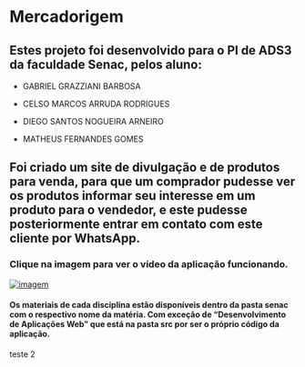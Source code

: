 # Mercadorigem

## Estes projeto foi desenvolvido para o PI de ADS3 da faculdade Senac, pelos aluno:

  * GABRIEL GRAZZIANI BARBOSA
  
  * CELSO MARCOS ARRUDA RODRIGUES
  
  * DIEGO SANTOS NOGUEIRA ARNEIRO
  
  * MATHEUS FERNANDES GOMES

## Foi criado um site de divulgação e de produtos para venda, para que um comprador pudesse ver os produtos informar seu interesse em um produto para o vendedor, e este pudesse posteriormente entrar em contato com este cliente por WhatsApp.

### Clique na imagem para ver o vídeo da aplicação funcionando.
[![imagem](https://raw.githubusercontent.com/gabrielgrazziani/mercadorigem/master/img/login.png)](https://youtu.be/kuGMeJ02Xok)

#### Os materiais de cada disciplina estão disponíveis dentro da pasta senac com o respectivo nome da matéria. Com exceção de “Desenvolvimento de Aplicações Web” que está na pasta src por ser o próprio código da aplicação.

teste 2
